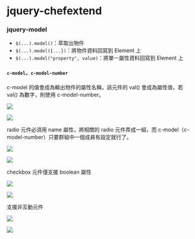# jquery-chefextend

### jquery-model

- `$(...).model()`：萃取出物件
- `$(...).model({...})`：將物件資料回寫到 Element 上
- `$(...).model("property", value)`：將單一屬性資料回寫到 Element 上

#### `c-model`、`c-model-number`

c-model 的值會成為輸出物件的屬性名稱，該元件的 val() 會成為屬性值，若 val() 為數字，則使用 c-model-number。

![](https://i.imgur.com/dVBVWLr.png)

![](https://i.imgur.com/YrFErA2.png)

radio 元件必須用 name 屬性，將相關的 radio 元件弄成一組，而 c-model（c-model-number）只要群組中一個成員有設定就行了。

![](https://i.imgur.com/Md1piJY.png)

![](https://i.imgur.com/5uE2HND.png)

checkbox 元件僅支援 boolean 屬性

![](https://i.imgur.com/rL7jecb.png)

![](https://i.imgur.com/dY3R5MV.png)

支援非互動元件

![](https://i.imgur.com/V8jjr3C.png)

![](https://i.imgur.com/JYr1ol4.png)
